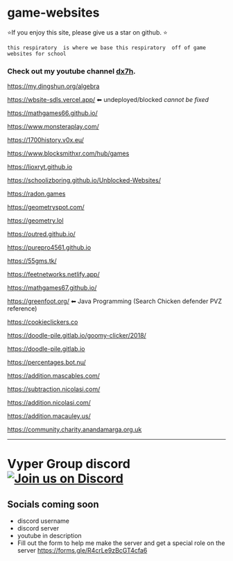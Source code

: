 # game-websites

⭐If you enjoy this site, please give us a star on github. ⭐

``this respiratory  is where we base this respiratory  off of game websites for school``

### Check out my youtube channel [dx7h](https://youtube.com/dx7h/).
  
  https://my.dingshun.org/algebra 

  https://wbsite-sdls.vercel.app/ ⬅ undeployed/blocked _cannot be fixed_
  
  https://mathgames66.github.io/
  
  https://www.monsteraplay.com/
  
  https://1700history.v0x.eu/
  
  https://www.blocksmithxr.com/hub/games

  https://lioxryt.github.io

  https://schoolizboring.github.io/Unblocked-Websites/

  https://radon.games

  https://geometryspot.com/

  https://geometry.lol

  https://outred.github.io/

  https://purepro4561.github.io
  
  https://55gms.tk/

  https://feetnetworks.netlify.app/

  https://mathgames67.github.io/

  https://greenfoot.org/ ⬅ Java Programming (Search Chicken defender PVZ reference)

  https://cookieclickers.co

  https://doodle-pile.gitlab.io/goomy-clicker/2018/

  https://doodle-pile.gitlab.io

  https://percentages.bot.nu/
  
  https://addition.mascables.com/

  https://subtraction.nicolasi.com/

  https://addition.nicolasi.com/

  https://addition.macauley.us/

  https://community.charity.anandamarga.org.uk
  
-----------------------------------------------------------------------------

# Vyper Group discord [![Join us on Discord](https://invidget.switchblade.xyz/nowgg?theme=dark)](https://discord.gg/nowgg)

  ## Socials coming soon 

  - discord username
  - discord server
  - youtube  in description
  - Fill out the form to help me make the server and get a special role on the server https://forms.gle/R4crLe9zBcGT4cfa6
